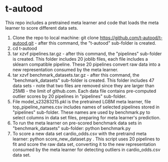 # t-autood
This repo includes a pretrained meta learner and code that loads the meta learner to score different data sets.

1. Clone the repo to local machine: git clone https://github.com/t-autood/t-autood.git     - after this command, the "t-autood" sub-folder is created.
2. cd t-autood
3. tar xzvf pipelines.tar.gz    - after this command, the "pipelines" sub-folder is created. This folder includes 20 joblib files, each file includes a sklearn compatible pipeline. These 20 pipelines convert raw data into a new representation consumed by the meta learner.
4. tar xzvf benchmark_datasets.tar.gz    - after this command, the "benchmark_datasets" sub-folder is created. This folder includes 47 data sets - note that two files are removed since they are larger than 25MB - the limit of github.com. Each data file contains pre-computed outlier scores by 20 pipelines in "pipelines" sub-folder.
5. File model_s23283215.pkl is the pretrained LGBM meta learner, file top_pipeline_names.csv includes names of selected pipelines stored in "pipelines" sub-folder. These names are used by benchmark.py to select columns in data set files, preparing for meta learner's prediction.
6. To run the meta learner on pre-scored benchmark data sets in "benchmark_datasets" sub-folder: python benchmark.py  
7. To score a new data set cardio_odds.csv with the pretraind meta learner: python score_new_dataset.py  . This script uses 20 pipelines to fit and score the raw data set, converting it to the new representation consumed by the meta learner for detecting outliers in cardio_odds.csv data set.
